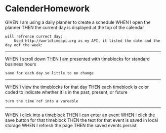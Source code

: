 # CalenderHomework

GIVEN I am using a daily planner to create a schedule
WHEN I open the planner
THEN the current day is displayed at the top of the calendar

	will refrence currect day:
		Used http://worldtimeapi.org as my API, it listed the date and the day oof the week:

----------------------------------------------------------------------------------------------------------------

WHEN I scroll down
THEN I am presented with timeblocks for standard business hours

	same for each day so little to no change

----------------------------------------------------------------------------------------------------------------

WHEN I view the timeblocks for that day
THEN each timeblock is color coded to indicate whether it is in the past, present, or future
	
	turn the time ref into a vareable

----------------------------------------------------------------------------------------------------------------
WHEN I click into a timeblock
THEN I can enter an event
WHEN I click the save button for that timeblock
THEN the text for that event is saved in local storage
WHEN I refresh the page
THEN the saved events persist
